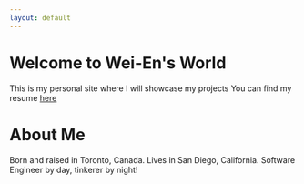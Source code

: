 ```yaml
---
layout: default
---
```


# Welcome to Wei-En's World

This is my personal site where I will showcase my projects
You can find my resume <a href="/resume">here</a>  

# About Me

Born and raised in Toronto, Canada. Lives in San Diego, California. 
Software Engineer by day, tinkerer by night!

